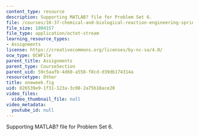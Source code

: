 ```yaml
---
content_type: resource
description: Supporting MATLAB? file for Problem Set 6.
file: /courses/10-37-chemical-and-biological-reaction-engineering-spring-2007/826539e91f31123a3c082a75b18ace20_oneweek.fig
file_size: 1804157
file_type: application/octet-stream
learning_resource_types:
- Assignments
license: https://creativecommons.org/licenses/by-nc-sa/4.0/
ocw_type: OCWFile
parent_title: Assignments
parent_type: CourseSection
parent_uid: 59c5aafb-4d60-a558-f8cd-d39db174314a
resourcetype: Other
title: oneweek.fig
uid: 826539e9-1f31-123a-3c08-2a75b18ace20
video_files:
  video_thumbnail_file: null
video_metadata:
  youtube_id: null
---
```

Supporting MATLAB? file for Problem Set 6.
